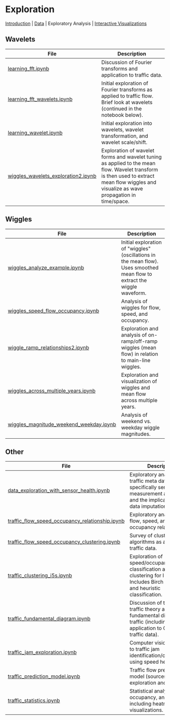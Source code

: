 Exploration
====
[Introduction](../) | [Data](../documents/report/Data.md) | Exploratory Analysis | [Interactive Visualizations](../documents/report/Visualizations.md)

## Wavelets

| File    | Description |
|---------|-------------|
| [learning_fft.ipynb](https://github.com/mas-dse-c6sander/DSE_Cohort2_Traffic_Capstone/blob/master/cohort2/exploration/learning_fft.ipynb) | Discussion of Fourier transforms and application to traffic data. |
| [learning_fft_wavelets.ipynb](https://github.com/mas-dse-c6sander/DSE_Cohort2_Traffic_Capstone/blob/master/cohort2/exploration/learning_fft_wavelets.ipynb) | Initial exploration of Fourier transforms as applied to traffic flow. Brief look at wavelets (continued in the notebook below). |
| [learning_wavelet.ipynb](https://github.com/mas-dse-c6sander/DSE_Cohort2_Traffic_Capstone/blob/master/cohort2/exploration/learning_wavelet.ipynb) | Initial exploration into wavelets, wavelet transformation, and wavelet scale/shift. |
| [wiggles_wavelets_exploration2.ipynb](https://github.com/mas-dse-c6sander/DSE_Cohort2_Traffic_Capstone/blob/master/cohort2/exploration/wiggles_wavelets_exploration2.ipynb) | Exploration of wavelet forms and wavelet tuning as applied to the mean flow. Wavelet transform is then used to extract mean flow wiggles and visualize as wave propagation in time/space. |

## Wiggles

| File    | Description |
|---------|-------------|
| [wiggles_analyze_example.ipynb](https://github.com/mas-dse-c6sander/DSE_Cohort2_Traffic_Capstone/blob/master/cohort2/exploration/wiggles_analyze_example.ipynb) | Initial exploration of "wiggles" (oscillations in the mean flow).  Uses smoothed mean flow to extract the wiggle waveform. |
| [wiggles_speed_flow_occupancy.ipynb](https://github.com/mas-dse-c6sander/DSE_Cohort2_Traffic_Capstone/blob/master/cohort2/exploration/wiggles_speed_flow_occupancy.ipynb) | Analysis of wiggles for flow, speed, and occupancy. |
| [wiggle_ramp_relationships2.ipynb](https://github.com/mas-dse-c6sander/DSE_Cohort2_Traffic_Capstone/blob/master/cohort2/exploration/wiggle_ramp_relationships2.ipynb) | Exploration and analysis of on-ramp/off-ramp wiggles (mean flow) in relation to main-line wiggles. |
| [wiggles_across_multiple_years.ipynb](https://github.com/mas-dse-c6sander/DSE_Cohort2_Traffic_Capstone/blob/master/cohort2/exploration/wiggles_across_multiple_years.ipynb) | Exploration and visualization of wiggles and mean flow across multiple years. |
| [wiggles_magnitude_weekend_weekday.ipynb](https://github.com/mas-dse-c6sander/DSE_Cohort2_Traffic_Capstone/blob/master/cohort2/exploration/wiggles_magnitude_weekend_weekday.ipynb) | Analysis of weekend vs. weekday wiggle magnitudes. |

## Other

| File    | Description |
|---------|-------------|
| [data_exploration_with_sensor_health.ipynb](https://github.com/mas-dse-c6sander/DSE_Cohort2_Traffic_Capstone/blob/master/cohort2/exploration/data_exploration_with_sensor_health.ipynb) | Exploratory analysis of traffic meta data, specifically sensor health, measurement accuracy, and the implications of data imputation. |
| [traffic_flow_speed_occupancy_relationship.ipynb](https://github.com/mas-dse-c6sander/DSE_Cohort2_Traffic_Capstone/blob/master/cohort2/exploration/traffic_flow_speed_occupancy_relationship.ipynb) | Exploratory analysis of flow, speed, and occupancy relationships. |
| [traffic_flow_speed_occupancy_clustering.ipynb](https://github.com/mas-dse-c6sander/DSE_Cohort2_Traffic_Capstone/blob/master/cohort2/exploration/traffic_flow_speed_occupancy_clustering.ipynb) | Survey of clustering algorithms as applied to traffic data. |
| [traffic_clustering_i5s.ipynb](https://github.com/mas-dse-c6sander/DSE_Cohort2_Traffic_Capstone/blob/master/cohort2/exploration/traffic_clustering_i5s.ipynb) | Exploration of speed/occupancy/flow classification and clustering for I-5 south.  Includes Birch clustering and heuristic classification. |
| [traffic_fundamental_diagram.ipynb](https://github.com/mas-dse-c6sander/DSE_Cohort2_Traffic_Capstone/blob/master/cohort2/exploration/traffic_fundamental_diagram.ipynb) | Discussion of three-phase traffic theory and the fundamental diagram of traffic (including application to CalTrans traffic data).  |
| [traffic_jam_exploration.ipynb](https://github.com/mas-dse-c6sander/DSE_Cohort2_Traffic_Capstone/blob/master/cohort2/exploration/traffic_jam_exploration.ipynb) | Computer vision approach to traffic jam identification/classification using speed heatmap. |
| [traffic_prediction_model.ipynb](https://github.com/mas-dse-c6sander/DSE_Cohort2_Traffic_Capstone/blob/master/cohort2/exploration/traffic_prediction_model.ipynb) | Traffic flow prediction model (sources and sinks) exploration and analysis. |
| [traffic_statistics.ipynb](https://github.com/mas-dse-c6sander/DSE_Cohort2_Traffic_Capstone/blob/master/cohort2/exploration/traffic_statistics.ipynb) | Statistical analysis of flow, occupancy, and speed including heatmap visualizations. |
